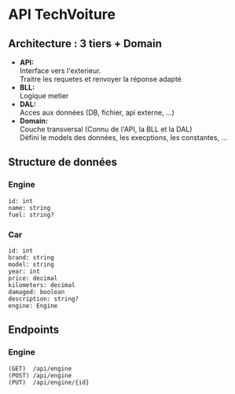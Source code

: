 # API TechVoiture

## Architecture : 3 tiers + Domain
- **API:** \
Interface vers l'exterieur. \
Traitre les requetes et renvoyer la réponse adapté
- **BLL:** \
Logique metier
- **DAL:** \
Acces aux données (DB, fichier, api externe, ...)
- **Domain:** \
Couche transversal (Connu de l'API, la BLL et la DAL) \
Défini le models des données, les execptions, les constantes, ...

## Structure de données

### Engine
```
id: int
name: string
fuel: string?
```

### Car
```
id: int
brand: string
model: string
year: int
price: decimal
kilometers: decimal
damaged: boolean
description: string?
engine: Engine
```

## Endpoints

### Engine
```
(GET)  /api/engine
(POST) /api/engine
(PUT)  /api/engine/{id}
```
